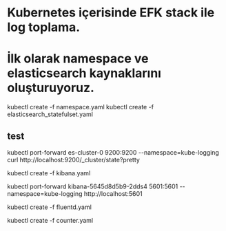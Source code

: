 # Kubernetes içerisinde EFK stack ile log toplama.

# İlk olarak namespace ve elasticsearch kaynaklarını oluşturuyoruz.
kubectl create -f namespace.yaml
kubectl create -f elasticsearch_statefulset.yaml

## test
kubectl port-forward es-cluster-0 9200:9200 --namespace=kube-logging
curl http://localhost:9200/_cluster/state?pretty

kubectl create -f kibana.yaml

kubectl port-forward kibana-5645d8d5b9-2dds4 5601:5601 --namespace=kube-logging
http://localhost:5601

kubectl create -f fluentd.yaml


kubectl create -f counter.yaml

